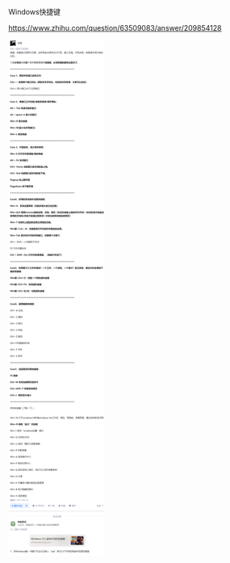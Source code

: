 Windows快捷键

https://www.zhihu.com/question/63509083/answer/209854128

![image-20210416090816693](01_Windows%E5%BF%AB%E6%8D%B7%E9%94%AE.assets/image-20210416090816693.png)

